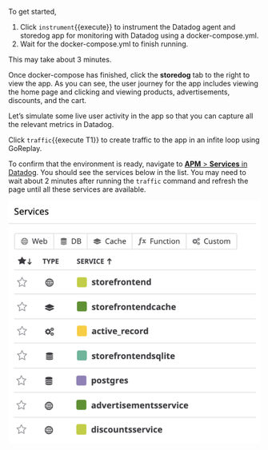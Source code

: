 To get started, 

1. Click `instrument`{{execute}} to instrument the Datadog agent and storedog app for monitoring with Datadog using a docker-compose.yml. 
2. Wait for the docker-compose.yml to finish running. 

This may take about 3 minutes. 

Once docker-compose has finished, click the **storedog** tab to the right to view the app. As you can see, the user journey for the app includes viewing the home page and clicking and viewing products, advertisements, discounts, and the cart.

Let’s simulate some live user activity in the app so that you can capture all the relevant metrics in Datadog. 

Click `traffic`{{execute T1}} to create traffic to the app in an infite loop using GoReplay. 

To confirm that the environment is ready, navigate to <a href="https://app.datadoghq.com/apm/services" target="_datadog">**APM** > **Services** in Datadog</a>. You should see the services below in the list. You may need to wait about 2 minutes after running the `traffic` command and refresh the page until all these services are available.

![Service List](actionslos/assets/service-list.png)